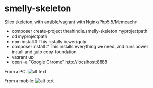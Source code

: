 # smelly-skeleton
Silex skeleton, with ansible/vagrant with Nginx/Php5.5/Memcache


* composer create-project theahindle/smelly-skeleton myprojectpath
* cd myprojectpath
* npm install # This installs bower/gulp
* composer install # This installs everything we need, and runs bower install and gulp copy-foundation
* vagrant up
* open -a "Google Chrome" http://localhost:8888

From a PC:
![alt text](http://i.imgur.com/UcxtULf.jpg "From a PC")

From a mobile:
![alt text](http://i.imgur.com/IHFiDjT.png "From a mobile")

